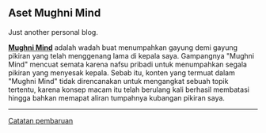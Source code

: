 ## Aset Mughni Mind

Just another personal blog.

[**Mughni Mind**][1] adalah wadah buat menumpahkan gayung demi gayung pikiran yang telah menggenang lama di kepala saya. Gampangnya "Mughni Mind" mencuat semata karena nafsu pribadi untuk menumpahkan segala pikiran yang menyesak kepala. Sebab itu, konten yang termuat dalam "Mughni Mind" tidak direncanakan untuk mengangkat sebuah topik tertentu, karena konsep macam itu telah berulang kali berhasil membatasi hingga bahkan memapat aliran tumpahnya kubangan pikiran saya.

[1]: https://mughnimind.github.io

***

[Catatan pembaruan][2]

[2]: CatatanPembaharuan.md